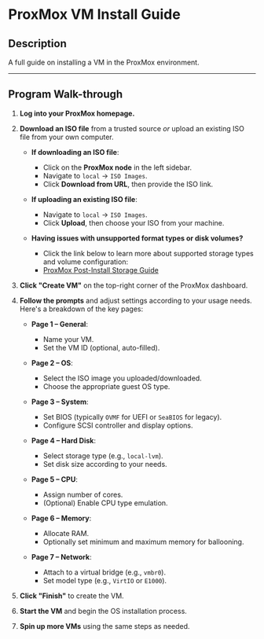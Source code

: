 # ProxMox VM Install Guide

## Description
A full guide on installing a VM in the ProxMox environment.

---

## Program Walk-through

1. **Log into your ProxMox homepage.**

2. **Download an ISO file** from a trusted source *or* upload an existing ISO file from your own computer.

   - **If downloading an ISO file**:
     - Click on the **ProxMox node** in the left sidebar.
     - Navigate to `local` → `ISO Images`.
     - Click **Download from URL**, then provide the ISO link.

   - **If uploading an existing ISO file**:
     - Navigate to `local` → `ISO Images`.
     - Click **Upload**, then choose your ISO from your machine.

   - **Having issues with unsupported format types or disk volumes?**
     - Click the link below to learn more about supported storage types and volume configuration:
     - [ProxMox Post-Install Storage Guide](https://github.com/joshkoo1988/ProxMox-postinstall)

3. **Click "Create VM"** on the top-right corner of the ProxMox dashboard.

4. **Follow the prompts** and adjust settings according to your usage needs. Here's a breakdown of the key pages:

   - **Page 1 – General**:
     - Name your VM.
     - Set the VM ID (optional, auto-filled).

   - **Page 2 – OS**:
     - Select the ISO image you uploaded/downloaded.
     - Choose the appropriate guest OS type.

   - **Page 3 – System**:
     - Set BIOS (typically `OVMF` for UEFI or `SeaBIOS` for legacy).
     - Configure SCSI controller and display options.

   - **Page 4 – Hard Disk**:
     - Select storage type (e.g., `local-lvm`).
     - Set disk size according to your needs.

   - **Page 5 – CPU**:
     - Assign number of cores.
     - (Optional) Enable CPU type emulation.

   - **Page 6 – Memory**:
     - Allocate RAM.
     - Optionally set minimum and maximum memory for ballooning.

   - **Page 7 – Network**:
     - Attach to a virtual bridge (e.g., `vmbr0`).
     - Set model type (e.g., `VirtIO` or `E1000`).

5. **Click "Finish"** to create the VM.

6. **Start the VM** and begin the OS installation process.

7. **Spin up more VMs** using the same steps as needed.


